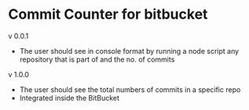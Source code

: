 # Commit Counter for bitbucket

v 0.0.1
- The user should see in console format by running a node script any repository that is part of and the no. of commits 

v 1.0.0 
- The user should see the total numbers of commits in a specific repo
- Integrated inside the BitBucket
